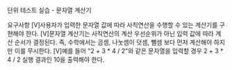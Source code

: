 단위 테스트 실습 - 문자열 계산기

요구사항
[V]사용자가 입력한 문자열 값에 따라 사칙연산을 수행할 수 있는 계산기를 구현해야 한다.
[V]문자열 계산기는 사칙연산의 계산 우선순위가 아닌 입력 값에 따라 계산 순서가 결정된다. 즉, 수학에서는 곱셈, 나눗셈이 덧셈, 뺄셈 보다 먼저 계산해야 하지만 이를 무시한다.
[V]예를 들어 "2 + 3 * 4 / 2"와 같은 문자열을 입력할 경우 2 + 3 * 4 / 2 실행 결과인 10을 출력해야 한다.